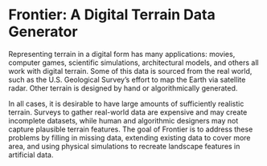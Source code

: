# Frontier: A Digital Terrain Data Generator

Representing terrain in a digital form has many applications: movies, computer games, scientific simulations, architectural models, and others all work with digital terrain. Some of this data is sourced from the real world, such as the U.S. Geological Survey’s effort to map the Earth via satellite radar. Other terrain is designed by hand or algorithmically generated.

In all cases, it is desirable to have large amounts of sufficiently realistic terrain. Surveys to gather real-world data are expensive and may create incomplete datasets, while human and algorithmic designers may not capture plausible terrain features. The goal of Frontier is to address these problems by filling in missing data, extending existing data to cover more area, and using physical simulations to recreate landscape features in artificial data.
